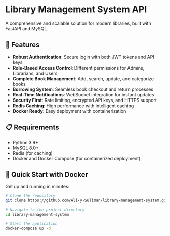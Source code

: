 # Library Management System API

A comprehensive and scalable solution for modern libraries, built with FastAPI and MySQL.

## 🚀 Features

- **Robust Authentication**: Secure login with both JWT tokens and API keys
- **Role-Based Access Control**: Different permissions for Admins, Librarians, and Users
- **Complete Book Management**: Add, search, update, and categorize books
- **Borrowing System**: Seamless book checkout and return processes
- **Real-Time Notifications**: WebSocket integration for instant updates
- **Security First**: Rate limiting, encrypted API keys, and HTTPS support
- **Redis Caching**: High performance with intelligent caching
- **Docker Ready**: Easy deployment with containerization

## 📋 Requirements

- Python 3.9+
- MySQL 8.0+
- Redis (for caching)
- Docker and Docker Compose (for containerized deployment)

## 🏁 Quick Start with Docker

Get up and running in minutes:

```bash
# Clone the repository
git clone https://github.com/Ali-y-Suliman/library-management-system.git

# Navigate to the project directory
cd library-management-system

# Start the application
docker-compose up -d